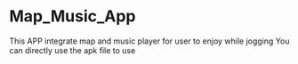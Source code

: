 # Map_Music_App
This APP integrate map and music player for user to enjoy while jogging
You can directly use the apk file to use
